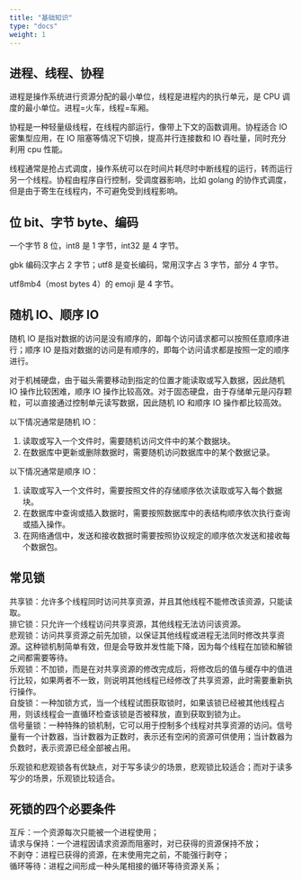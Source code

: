 ```yaml
---
title: "基础知识"
type: "docs"
weight: 1
---
```


## 进程、线程、协程

进程是操作系统进行资源分配的最小单位，线程是进程内的执行单元，是 CPU 调度的最小单位。进程=火车，线程=车厢。

协程是一种轻量级线程，在线程内部运行，像带上下文的函数调用。协程适合 IO 密集型应用，在 IO 阻塞等情况下切换，提高并行连接数和 IO 吞吐量，同时充分利用 cpu 性能。

线程通常是抢占式调度，操作系统可以在时间片耗尽时中断线程的运行，转而运行另一个线程。协程由程序自行控制，受调度器影响，比如 golang 的协作式调度，但是由于寄生在线程内，不可避免受到线程影响。

## 位 bit、字节 byte、编码

一个字节 8 位，int8 是 1 字节，int32 是 4 字节。

gbk 编码汉字占 2 字节；utf8 是变长编码，常用汉字占 3 字节，部分 4 字节。

utf8mb4（most bytes 4）的 emoji 是 4 字节。

## 随机 IO、顺序 IO

随机 IO 是指对数据的访问是没有顺序的，即每个访问请求都可以按照任意顺序进行；顺序 IO 是指对数据的访问是有顺序的，即每个访问请求都是按照一定的顺序进行。

对于机械硬盘，由于磁头需要移动到指定的位置才能读取或写入数据，因此随机 IO 操作比较困难，顺序 IO 操作比较高效。对于固态硬盘，由于存储单元是闪存颗粒，可以直接通过控制单元读写数据，因此随机 IO 和顺序 IO 操作都比较高效。

以下情况通常是随机 IO：

1. 读取或写入一个文件时，需要随机访问文件中的某个数据块。
2. 在数据库中更新或删除数据时，需要随机访问数据库中的某个数据记录。

以下情况通常是顺序 IO：

1. 读取或写入一个文件时，需要按照文件的存储顺序依次读取或写入每个数据块。
2. 在数据库中查询或插入数据时，需要按照数据库中的表结构顺序依次执行查询或插入操作。
3. 在网络通信中，发送和接收数据时需要按照协议规定的顺序依次发送和接收每个数据包。

## 常见锁

共享锁：允许多个线程同时访问共享资源，并且其他线程不能修改该资源，只能读取。  
排它锁：只允许一个线程访问共享资源，其他线程无法访问该资源。  
悲观锁：访问共享资源之前先加锁，以保证其他线程或进程无法同时修改共享资源。这种锁机制简单有效，但是会导致并发性能下降，因为每个线程在加锁和解锁之间都需要等待。  
乐观锁：不加锁，而是在对共享资源的修改完成后，将修改后的值与缓存中的值进行比较，如果两者不一致，则说明其他线程已经修改了共享资源，此时需要重新执行操作。  
自旋锁：一种加锁方式，当一个线程试图获取锁时，如果该锁已经被其他线程占用，则该线程会一直循环检查该锁是否被释放，直到获取到锁为止。  
信号量锁：一种特殊的锁机制，它可以用于控制多个线程对共享资源的访问。信号量有一个计数器，当计数器为正数时，表示还有空闲的资源可供使用；当计数器为负数时，表示资源已经全部被占用。  

乐观锁和悲观锁各有优缺点，对于写多读少的场景，悲观锁比较适合；而对于读多写少的场景，乐观锁比较适合。

## 死锁的四个必要条件

互斥：一个资源每次只能被一个进程使用；  
请求与保持：一个进程因请求资源而阻塞时，对已获得的资源保持不放；  
不剥夺：进程已获得的资源，在末使用完之前，不能强行剥夺；  
循环等待：进程之间形成一种头尾相接的循环等待资源关系；  
